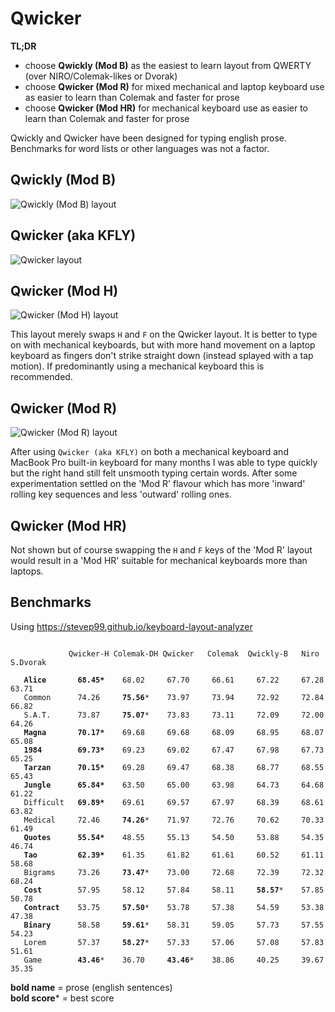 # Qwicker

**TL;DR**
- choose **Qwickly (Mod B)** as the easiest to learn layout from QWERTY (over NIRO/Colemak-likes or Dvorak)
- choose **Qwicker (Mod R)** for mixed mechanical and laptop keyboard use as easier to learn than Colemak and faster for prose
- choose **Qwicker (Mod HR)** for mechanical keyboard use as easier to learn than Colemak and faster for prose

Qwickly and Qwicker have been designed for typing english prose. Benchmarks for word lists or other languages was not a factor.

## Qwickly (Mod B)
![Qwickly (Mod B) layout](https://github.com/qwickly-org/Qwicker/blob/master/Qwickly-Mod-B.png)

## Qwicker (aka KFLY)
![Qwicker layout](https://github.com/qwickly-org/Qwicker/blob/master/Qwicker.png)

## Qwicker (Mod H)
![Qwicker (Mod H) layout](https://github.com/qwickly-org/Qwicker/blob/master/Qwicker-Mod-H.png)

This layout merely swaps `H` and `F` on the Qwicker layout. It is better to type on with mechanical keyboards, but with more hand movement on a laptop keyboard as fingers don't strike straight down (instead splayed with a tap motion). If predominantly using a mechanical keyboard this is recommended.

## Qwicker (Mod R)
![Qwicker (Mod R) layout](https://github.com/qwickly-org/Qwicker/blob/master/Qwicker-Mod-R.png)

After using `Qwicker (aka KFLY)` on both a mechanical keyboard and MacBook Pro built-in keyboard for many months I was able to type quickly but the right hand still felt unsmooth typing certain words. After some experimentation settled on the 'Mod R' flavour which has more 'inward' rolling key sequences and less 'outward' rolling ones.

## Qwicker (Mod HR)

Not shown but of course swapping the `H` and `F` keys of the 'Mod R' layout would result in a 'Mod HR' suitable for mechanical keyboards more than laptops.

## Benchmarks

Using https://stevep99.github.io/keyboard-layout-analyzer

<pre><code>
             Qwicker-H Colemak-DH Qwicker   Colemak  Qwickly-B   Niro    S.Dvorak

   <b>Alice</b>       <b>68.45*</b>    68.02     67.70     66.61     67.22     67.28     63.71
   Common      74.26     <b>75.56</b>*    73.97     73.94     72.92     72.84     66.82
   S.A.T.      73.87     <b>75.07</b>*    73.83     73.11     72.09     72.00     64.26
   <b>Magna</b>       <b>70.17*</b>    69.68     69.68     68.09     68.95     68.07     65.08
   <b>1984</b>        <b>69.73*</b>    69.23     69.02     67.47     67.98     67.73     65.25
   <b>Tarzan</b>      <b>70.15*</b>    69.28     69.47     68.38     68.77     68.55     65.43
   <b>Jungle</b>      <b>65.84*</b>    63.50     65.00     63.98     64.73     64.68     61.22
   Difficult   <b>69.89*</b>    69.61     69.57     67.97     68.39     68.61     63.82
   Medical     72.46     <b>74.26</b>*    71.97     72.76     70.62     70.33     61.49
   <b>Quotes</b>      <b>55.54*</b>    48.55     55.13     54.50     53.88     54.35     46.74
   <b>Tao</b>         <b>62.39*</b>    61.35     61.82     61.61     60.52     61.11     58.68
   Bigrams     73.26     <b>73.47</b>*    73.00     72.68     72.39     72.32     68.24
   <b>Cost</b>        57.95     58.12     57.84     58.11     <b>58.57</b>*    57.85     50.78
   <b>Contract</b>    53.75     <b>57.50</b>*    53.78     57.38     54.59     53.38     47.38
   <b>Binary</b>      58.58     <b>59.61</b>*    58.31     59.05     57.73     57.55     54.23
   Lorem       57.37     <b>58.27</b>*    57.33     57.06     57.08     57.83     51.61
   Game        <b>43.46</b>*    36.70     <b>43.46</b>*    38.86     40.25     39.67     35.35
</code></pre>
<b>bold name</b> = prose (english sentences)<br/>
<b>bold score</b>* = best score<br/>
